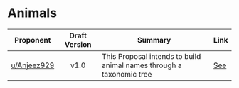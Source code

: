 # Animals

| Proponent                                         | Draft Version | Summary                                                              | Link                                                                                     |
| ------------------------------------------------- | :-----------: | -------------------------------------------------------------------- | ---------------------------------------------------------------------------------------- |
| [u/Anjeez929](https://www.reddit.com/u/Anjeez929) |     v1.0      | This Proposal intends to build animal names through a taxonomic tree | [See](https://www.reddit.com/r/EncapsulatedLanguage/comments/hzy4kh/animal_word_system/) |

